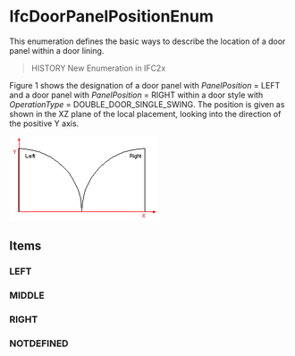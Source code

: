 # IfcDoorPanelPositionEnum

This enumeration defines the basic ways to describe the location of a door panel within a door lining.

> HISTORY  New Enumeration in IFC2x

Figure 1 shows the designation of a door panel with _PanelPosition_ = LEFT and a door panel with _PanelPosition_ = RIGHT within a door style with _OperationType_ = DOUBLE_DOOR_SINGLE_SWING. The position is given as shown in the XZ plane of the local placement, looking into the direction of the positive Y axis.

!["Door panel positions"](../../../../figures/ifcdoorpanelpositionenum-fig01.gif "Figure 1 &mdash; Door panel positions")

## Items

### LEFT


### MIDDLE


### RIGHT


### NOTDEFINED

